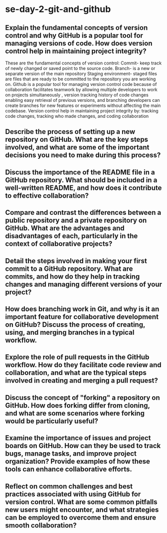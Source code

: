 # se-day-2-git-and-github
## Explain the fundamental concepts of version control and why GitHub is a popular tool for managing versions of code. How does version control help in maintaining project integrity?
These are the fundamental concepts of version control:
Commit- keep track of newly changed or saved point to the source code.
Branch- is a new or separate version of the main repository
Staging environment- staged files are files that are ready to be committed to the repository you are working on.
Github is a popular tool for managing version control code because of collaboration facilitates teamwork by allowing multiple developers to work on projects simultaneously , version tracking history of code changes enabling easy retrieval of previous versions, and branching developers can create branches for new features or experiments without affecting the main codebase.
Version control help in maintaining project integrity by: tracking code changes, tracking who made changes, and coding collaboration 
## Describe the process of setting up a new repository on GitHub. What are the key steps involved, and what are some of the important decisions you need to make during this process?

## Discuss the importance of the README file in a GitHub repository. What should be included in a well-written README, and how does it contribute to effective collaboration?

## Compare and contrast the differences between a public repository and a private repository on GitHub. What are the advantages and disadvantages of each, particularly in the context of collaborative projects?

## Detail the steps involved in making your first commit to a GitHub repository. What are commits, and how do they help in tracking changes and managing different versions of your project?

## How does branching work in Git, and why is it an important feature for collaborative development on GitHub? Discuss the process of creating, using, and merging branches in a typical workflow.

## Explore the role of pull requests in the GitHub workflow. How do they facilitate code review and collaboration, and what are the typical steps involved in creating and merging a pull request?

## Discuss the concept of "forking" a repository on GitHub. How does forking differ from cloning, and what are some scenarios where forking would be particularly useful?

## Examine the importance of issues and project boards on GitHub. How can they be used to track bugs, manage tasks, and improve project organization? Provide examples of how these tools can enhance collaborative efforts.

## Reflect on common challenges and best practices associated with using GitHub for version control. What are some common pitfalls new users might encounter, and what strategies can be employed to overcome them and ensure smooth collaboration?
